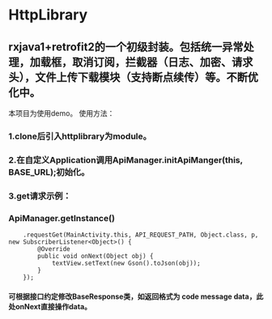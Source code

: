 # HttpLibrary
## rxjava1+retrofit2的一个初级封装。包括统一异常处理，加载框，取消订阅，拦截器（日志、加密、请求头），文件上传下载模块（支持断点续传）等。不断优化中。

本项目为使用demo。
使用方法：
### 1.clone后引入httplibrary为module。
### 2.在自定义Application调用ApiManager.initApiManger(this, BASE_URL);初始化。
### 3.get请求示例：
###     ApiManager.getInstance()
        .requestGet(MainActivity.this, API_REQUEST_PATH, Object.class, p, new SubscriberListener<Object>() {
            @Override
            public void onNext(Object obj) {
                textView.setText(new Gson().toJson(obj));
            }
        });

#### 可根据接口约定修改BaseResponse类，如返回格式为 code message data，此处onNext直接操作data。

